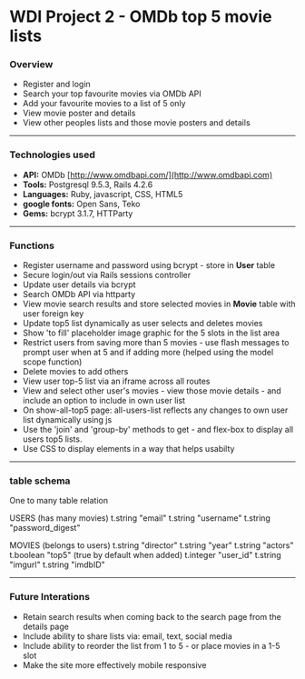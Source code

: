 WDI Project 2 - OMDb top 5 movie lists
==================================

### Overview

* Register and login
* Search your top favourite movies via OMDb API
* Add your favourite movies to a list of 5 only
* View movie poster and details
* View other peoples lists and those movie posters and details

___________________________________________________________________________________

### Technologies used

* **API:** OMDb [http://www.omdbapi.com/](http://www.omdbapi.com)
* **Tools:** Postgresql 9.5.3, Rails 4.2.6
* **Languages:** Ruby, javascript, CSS, HTML5
* **google fonts:** Open Sans, Teko
* **Gems:** bcrypt 3.1.7, HTTParty


___________________________________________________________________________________

### Functions

* Register username and password using bcrypt - store in **User** table
* Secure login/out via Rails sessions controller
* Update user details via bcrypt
* Search OMDb API via httparty
* View movie search results and store selected movies in **Movie** table with user foreign key
* Update top5 list dynamically as user selects and deletes movies
* Show 'to fill' placeholder image graphic for the 5 slots in the list area
* Restrict users from saving more than 5 movies - use flash messages to prompt user when at 5 and if adding more (helped using the model scope function)
* Delete movies to add others
* View user top-5 list via an iframe across all routes
* View and select other user's movies - view those movie details - and include an option to include in own user list
* On show-all-top5 page: all-users-list reflects any changes to own user list dynamically using js
* Use the 'join' and 'group-by' methods to get - and flex-box to display all users top5 lists.
* Use CSS to display elements in a way that helps usabilty

___________________________________________________________________________________


### table schema

One to many table relation

USERS (has many movies)
  t.string   "email"
  t.string   "username"
  t.string   "password_digest"

MOVIES  (belongs to users)
  t.string   "director"
  t.string   "year"
  t.string   "actors"
  t.boolean  "top5" (true by default when added)
  t.integer  "user_id"
  t.string   "imgurl"
  t.string   "imdbID"

___________________________________________________________________________________


### Future Interations

* Retain search results when coming back to the search page from the details page
* Include ability to share lists via: email, text, social media
* Include ability to reorder the list from 1 to 5 - or place movies in a 1-5 slot
* Make the site more effectively mobile responsive
